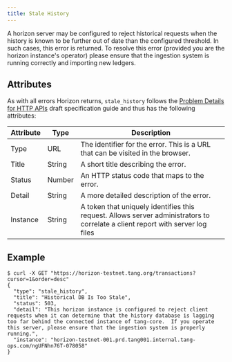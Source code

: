 ```yaml
---
title: Stale History
---
```


A horizon server may be configured to reject historical requests when the history is known to be further out of date than the configured threshold.  In such cases, this error is returned.  To resolve this error (provided you are the horizon instance's operator) please ensure that the ingestion system is running correctly and importing new ledgers.

## Attributes

As with all errors Horizon returns, `stale_history` follows the [Problem Details for HTTP APIs](https://tools.ietf.org/html/draft-ietf-appsawg-http-problem-00) draft specification guide and thus has the following attributes:

| Attribute | Type   | Description                                                                                                                     |
| --------- | ----   | ------------------------------------------------------------------------------------------------------------------------------- |
| Type      | URL    | The identifier for the error.  This is a URL that can be visited in the browser.                                                |
| Title     | String | A short title describing the error.                                                                                             |
| Status    | Number | An HTTP status code that maps to the error.                                                                                     |
| Detail    | String | A more detailed description of the error.                                                                                       |
| Instance  | String | A token that uniquely identifies this request. Allows server administrators to correlate a client report with server log files  |

## Example

```shell
$ curl -X GET "https://horizon-testnet.tang.org/transactions?cursor=1&order=desc"
{
  "type": "stale_history",
  "title": "Historical DB Is Too Stale",
  "status": 503,
  "detail": "This horizon instance is configured to reject client requests when it can determine that the history database is lagging too far behind the connected instance of tang-core.  If you operate this server, please ensure that the ingestion system is properly running.",
  "instance": "horizon-testnet-001.prd.tang001.internal.tang-ops.com/ngUFNhn76T-078058"
}
```
